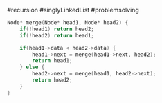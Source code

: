 #recursion #singlyLinkedList #problemsolving 

```cpp title:solution folded:true
Node* merge(Node* head1, Node* head2) {
	if(!head1) return head2;
	if(!head2) return head1;

	if(head1->data < head2->data) {
		head1->next = merge(head1->next, head2);
		return head1;
	} else {
		head2->next = merge(head1, head2->next);
		return head2;
	}
}
```
